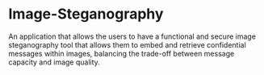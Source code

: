 # Image-Steganography
An application that allows the users to have a functional and secure
image steganography tool that allows them to embed and retrieve confidential messages
within images, balancing the trade-off between message capacity and image quality.

